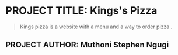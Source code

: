 # PROJECT TITLE: Kings's Pizza 
>Kings pizza is a website with a menu and a way to order pizza .
## PROJECT AUTHOR: Muthoni Stephen Ngugi

